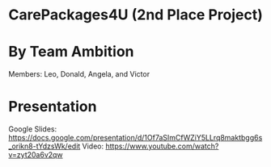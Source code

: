 # CarePackages4U (2nd Place Project)
# By Team Ambition
Members: Leo, Donald, Angela, and Victor
# Presentation 
Google Slides: https://docs.google.com/presentation/d/1Of7aSImCfWZiY5LLrq8maktbgg6s_orikn8-tYdzsWk/edit
Video: https://www.youtube.com/watch?v=zyt20a6v2qw

